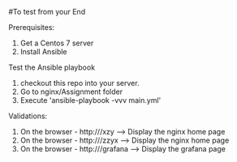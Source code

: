 #To test from your End

Prerequisites:
1. Get a Centos 7 server
2. Install Ansible

Test the Ansible playbook
1. checkout this repo into your server.
2. Go to nginx/Assignment folder
3. Execute 'ansible-playbook -vvv main.yml'

Validations:
1. On the browser - http://<ip or domain>/xzy --> Display the nginx home page
2. On the browser - http://<ip or domain>/zzyx --> Display the nginx home page
3. On the browser - http://<ip or domain>/grafana --> Display the grafana page
